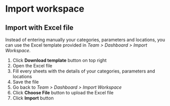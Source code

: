 # Import workspace

## Import with Excel file
Instead of entering manually your categories, parameters and locations, you can use the Excel template provided in *Team > Dashboard > Import Workspace*.

1. Click **Download template** button on top right
2. Open the Excel file
3. Fill every sheets with the details of your categories, parameters and locations
4. Save the file
5. Go back to *Team > Dashboard > Import Workspace*
6. Click **Choose File** button to upload the Excel file
7. Click **Import** button
